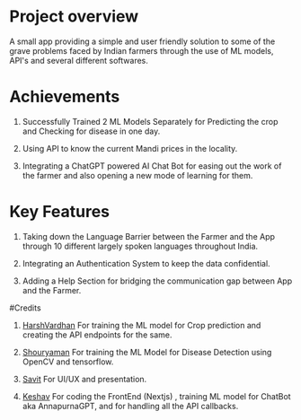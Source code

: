 <h1>Project overview</h1>

A small app providing a simple and user
friendly solution to some of the grave
problems faced by Indian farmers through
the use of ML models, API's and several
different softwares.

<h1>Achievements</h1>

1. Successfully Trained 2 ML Models Separately for Predicting the crop and Checking for disease in one day.

2. Using API to know the current Mandi prices in the locality.

3. Integrating a ChatGPT powered AI Chat Bot for easing out the work of the farmer and also opening a new mode of learning for them.

<h1>Key Features</h1>

1. Taking down the Language Barrier between the Farmer and the App through 10 different largely spoken languages throughout India.

2. Integrating an Authentication System to keep the data confidential.

3. Adding a Help Section for bridging the communication gap between App and the Farmer.

#Credits

1. <a href="https://github.com/Harsha-vardhan-R">HarshVardhan</a>
For training the ML model for Crop prediction and creating the API endpoints for the same.

2. <a href="">Shouryaman</a>
For training the ML Model for Disease Detection using OpenCV and tensorflow.

3. <a href="">Savit</a>
For UI/UX and presentation.

4. <a href="https://github.com/MasterK0927">Keshav</a>
For coding the FrontEnd (Nextjs) , training ML model for ChatBot aka AnnapurnaGPT, and for handling all the API callbacks. 
